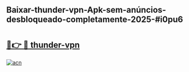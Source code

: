 ## Baixar-thunder-vpn-Apk-sem-anúncios-desbloqueado-completamente-2025-#i0pu6

# <h2><a href="https://ainizakaria.my?title=thunder-vpn&ref=20M">🔗👉 🔴 thunder-vpn</a></h2>

[![acn](https://github.com/user-attachments/assets/0f9c940e-d8b0-45ae-aac7-cd30a18b3e1c)](https://ainizakaria.my?title=thunder-vpn&ref=20M)


